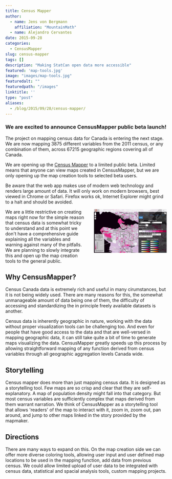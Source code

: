 ```yaml
---
title: Census Mapper
author: 
  - name: Jens von Bergmann
    affiliation: "MountainMath"
  - name: Alejandro Cervantes
date: 2015-09-28
categories:
  - CensusMapper
slug: census-mapper
tags: []
description: "Making StatCan open data more accessible"
featured: 'map-tools.jpg'
image: "images/map-tools.jpg"
featuredalt: ""
featuredpath: "/images"
linktitle: ''
type: "post"
aliases:
  - /blog/2015/09/28/census-mapper/
---
```



### We are excited to announce CensusMapper public beta launch!

The project on mapping census data for Canada is entering the next stage. We are now mapping 3875 different
variables from the 2011 census, or any combination of them, across 67215 geographic regions covering all of Canada.

We are opening up the [Census Mapper](http://censusmapper.ca) to a limited public beta. Limited means that anyone
can view maps created in CensusMapper, but we are only opening up the map creation tools to selected beta users.

Be aware that the web app makes use of modern web technology and renders large amount of data. It will only work on
modern browsers, best viewed in Chrome or Safari. Firefox works ok, Internet Explorer might grind to a halt and should be avoided.

<img src="images/map-tools.jpg" alt="CensusMapper" style="width:45%;margin:0 0 4px 5%;float:right;" />

We are a little restrictive on creating maps right now for the simple reason that census data is somewhat tricky to
understand and at this point we don't have a comprehensive guide explaining all the variables and warning against many
of the pitfalls. We are planning to slowly integrate this and open up the map creation tools to the general public.

## Why CensusMapper?
<!-- more -->
Census Canada data is extremely rich and useful in many cirumstances, but it is not being widely used. There are many
reasons for this, the somewhat unmanageable amount of data being one of them, the difficulty of accessing and standardizing 
the in principle freely available datasets is another.
 
Census data is inherently geographic in nature, working with the data without proper visualization tools can be challenging
too. And even for people that have good access to the data and that are well-versed in mapping geographic data, it can
still take quite a bit of time to generate maps visualizing the data. CensusMapper greatly speeds up this process by
allowing straightforward mapping of any function derived from census variables through all geographic aggregation levels
Canada wide.

## Storytelling
Census mapper does more than just mapping census data. It is designed as a storytelling tool. Few maps are so crisp and
clear that they are self-explanatory. A map of population density might fall into that category. But most census variables
are sufficiently complex that maps derived from them warrant narration. We think of CensusMapper as a storytelling tool
that allows 'readers' of the map to interact with it, zoom in, zoom out, pan around, and jump to other maps linked in the
story provided by the mapmaker.

## Directions
There are many ways to expand on this. On the map creation side we can offer more diverse coloring tools, allowing user
input and user defined map locations to be used in the mapping function, add data from previous census. We could allow
limited upload of user data to be integrated with census data, statistical and spacial analysis tools, custom mapping projects.

